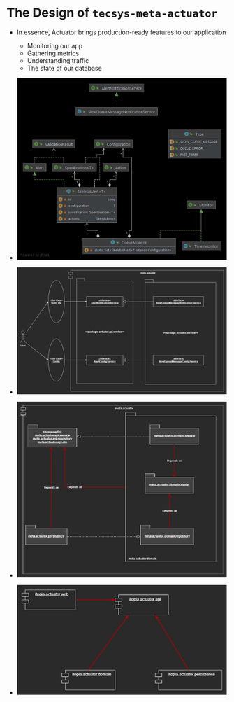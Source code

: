# The Design of ``` tecsys-meta-actuator ```

- In essence, Actuator brings production-ready features to our application
    - Monitoring our app
    - Gathering metrics
    - Understanding traffic
    - The state of our database

- ![Class_Diagram](./design/images/Class_Diagram.png "Class_Diagram")


- ![Use_Case_Diagram](./design/images/Use_Case_Diagram.png "Use_Case_Diagram")


- ![Arch_Single_Module_Diagram](./design/images/Arch_Single_Module_Diagram.png "Arch_Single_Module_Diagram")


- ![Arch_Multi_Module_Diagram](./design/images/Arch_Multi_Module_Diagram.png "Arch_Multi_Module_Diagram")
